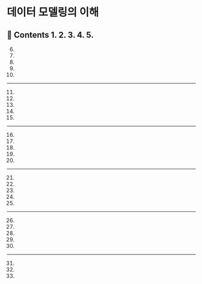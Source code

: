 # 데이터 모델링의 이해

**:book: Contents**
1.
2.
3.
4.
5.
---
6.
7.
8.
9.
10.
---
11.
12.
13.
14.
15.
---
16.
17.
18.
19.
20.
---
21.
22.
23.
24.
25.
---
26.
27.
28.
29.
30.
---
31.
32.
33.
